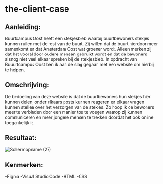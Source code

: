 # the-client-case
## Aanleiding:
Buurtcampus Oost heeft een stekjesbieb waarbij buurtbewoners stekjes kunnen ruilen met de rest van de buurt. Zij willen dat de buurt hierdoor meer samenkomt en dat Amsterdam Oost wat groener wordt. Alleen merken zij dat het vooral door oudere mensen gebruikt wordt en dat de bewoners alsnog niet veel elkaar spreken bij de stekjesbieb. In opdracht van Buuurtcampus Oost ben ik aan de slag gegaan met een website om hierbij te helpen.
## Omschrijving:
De bedoeling van deze website is dat de buurtbewoners hun stekjes hier kunnen delen, onder elkaars posts kunnen reageren en elkaar vragen kunnen stellen over het verzorgen van de stekjes. Zo hoop ik de bewoners meer te verbinden door een manier toe te voegen waarop zij kunnen communiceren en meer jongere mensen te trekken doordat het ook online toegankelijk is.
## Resultaat:
![Schermopname (27)](https://user-images.githubusercontent.com/112855854/199026159-85a1d9d4-3611-4b9a-8f11-e64e9bf6b15b.png)
## Kenmerken:
-Figma
-Visual Studio Code
-HTML
-CSS
